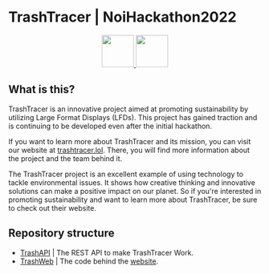# TrashTracer | NoiHackathon2022
<div align="center">
<a href="https://trashtracer.lol" target="_blank">
<img src="https://i.imgur.com/MI1zmmS.png" height="64">
</a>
<a href="https://hackathon.bz.it/project/trashtracer" target="_blank">
<img src="https://imgur.com/9bY5IYG.png" height="64">
</a>
</div>

## What is this?
TrashTracer is an innovative project aimed at promoting sustainability by utilizing Large Format Displays (LFDs). This project has gained traction and is continuing to be developed even after the initial hackathon.

If you want to learn more about TrashTracer and its mission, you can visit our website at [trashtracer.lol](https://trashtracer.lol/). There, you will find more information about the project and the team behind it.

The TrashTracer project is an excellent example of using technology to tackle environmental issues. It shows how creative thinking and innovative solutions can make a positive impact on our planet. So if you're interested in promoting sustainability and want to learn more about TrashTracer, be sure to check out their website.

## Repository structure

- [TrashAPI](https://github.com/SysWhiteDev/TrashAPI) | The REST API to make TrashTracer Work.
- [TrashWeb](https://github.com/SysWhiteDev/TrashWeb) | The code behind the [website](https://trashtracer.lol/).
